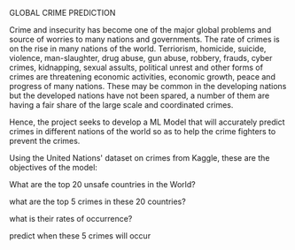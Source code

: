 GLOBAL CRIME PREDICTION

Crime and insecurity has become one of the major global problems and source of worries to many nations and governments. The rate of crimes is on the rise in many nations of the world. Terriorism, homicide, suicide, violence, man-slaughter, drug abuse, gun abuse, robbery, frauds, cyber crimes, kidnapping, sexual assults, political unrest and other forms of crimes are threatening economic activities, economic growth, peace and progress of many nations. These may be common in the developing nations but the developed nations have not been spared, a number of them are having a fair share of the large scale and coordinated crimes.

Hence, the project seeks to develop a ML Model that will accurately predict crimes in different nations of the world so as to help the crime fighters to prevent the crimes.

Using the United Nations' dataset on crimes from Kaggle, these are the objectives of the model:

What are the top 20 unsafe countries in the World?

what are the top 5 crimes in these 20 countries?

what is their rates of occurrence?

predict when these 5 crimes will occur
